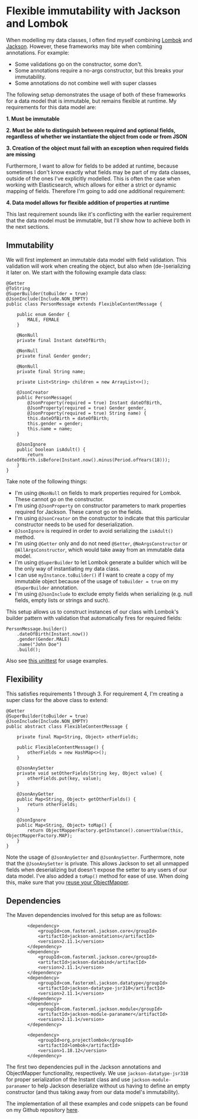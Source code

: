 # Flexible immutability with Jackson and Lombok

When modelling my data classes, I often find myself combining [Lombok][1] and [Jackson][2]. 
However, these frameworks may bite when combining annotations. For example: 
* Some validations go on the constructor, some don't.
* Some annotations require a no-args constructor, but this breaks your immutability.
* Some annotations do not combine well with super classes

The following setup demonstrates the usage of both of these frameworks for a data model that is immutable, but remains flexible at runtime. 
My requirements for this data model are:

**1\. Must be immutable**

**2\. Must be able to distinguish between required and optional fields, regardless of whether we instantiate the object from code or from JSON**

**3\. Creation of the object must fail with an exception when required fields are missing**

Furthermore, I want to allow for fields to be added at runtime, because sometimes I don't know exactly what fields may be part of my data classes, outside of the ones I've explicitly modelled. 
This is often the case when working with Elasticsearch, which allows for either a strict or dynamic mapping of fields. 
Therefore I'm going to add one additional requirement:

**4\. Data model allows for flexible addition of properties at runtime**

This last requirement sounds like it's conflicting with the earlier requirement that the data model must be immutable, but I'll show how to achieve both in the next sections.

## Immutability

We will first implement an immutable data model with field validation. 
This validation will work when creating the object, but also when (de-)serializing it later on.
We start with the following example data class:

```
@Getter
@ToString
@SuperBuilder(toBuilder = true)
@JsonInclude(Include.NON_EMPTY)
public class PersonMessage extends FlexibleContentMessage {

    public enum Gender {
        MALE, FEMALE
    }

    @NonNull
    private final Instant dateOfBirth;

    @NonNull
    private final Gender gender;

    @NonNull
    private final String name;

    private List<String> children = new ArrayList<>();

    @JsonCreator
    public PersonMessage(
        @JsonProperty(required = true) Instant dateOfBirth,
        @JsonProperty(required = true) Gender gender,
        @JsonProperty(required = true) String name) {
        this.dateOfBirth = dateOfBirth;
        this.gender = gender;
        this.name = name;
    }

    @JsonIgnore
    public boolean isAdult() {
        return dateOfBirth.isBefore(Instant.now().minus(Period.ofYears(18)));
    }
}
```

Take note of the following things:
- I'm using `@NonNull` on fields to mark properties required for Lombok. These cannot go on the constructor.
- I'm using `@JsonProperty` on constructor parameters to mark properties required for Jackson. These cannot go on the fields.
- I'm using `@JsonCreator` on the constructor to indicate that this particular constructor needs to be used for deserialization.
- `@JsonIgnore` is required in order to avoid serializing the `isAdult()` method.
- I'm using `@Getter` only and do not need `@Setter`, `@NoArgsConstructor` or `@AllArgsConstructor`, which would take away from an immutable data model.
- I'm using `@SuperBuilder` to let Lombok generate a builder which will be the only way of instantiating my data class.
- I can use `myInstance.toBuilder()` if I want to create a copy of my immutable object because of the usage of `toBuilder = true` on my `@SuperBuilder` annotation.
- I'm using `@JsonInclude` to exclude empty fields when serializing (e.g. null fields, empty lists or strings and such).

This setup allows us to construct instances of our class with Lombok's builder pattern with validation that automatically fires for required fields:

```
PersonMessage.builder()
    .dateOfBirth(Instant.now())
    .gender(Gender.MALE)
    .name("John Doe")
    .build();
```

Also see [this unittest][3] for usage examples.

## Flexibility

This satisfies requirements 1 through 3. For requirement 4, I'm creating a super class for the above class to extend:

```
@Getter
@SuperBuilder(toBuilder = true)
@JsonInclude(Include.NON_EMPTY)
public abstract class FlexibleContentMessage {

    private final Map<String, Object> otherFields;

    public FlexibleContentMessage() {
        otherFields = new HashMap<>();
    }

    @JsonAnySetter
    private void setOtherFields(String key, Object value) {
        otherFields.put(key, value);
    }

    @JsonAnyGetter
    public Map<String, Object> getOtherFields() {
        return otherFields;
    }

    @JsonIgnore
    public Map<String, Object> toMap() {
        return ObjectMapperFactory.getInstance().convertValue(this, ObjectMapperFactory.MAP);
    }
}
```

Note the usage of `@JsonAnyGetter` and `@JsonAnySetter`. Furthermore, note that the `@JsonAnySetter` is private. 
This allows Jackson to set all unmapped fields when deserializing but doesn't expose the setter to any users of our data model.
I've also added a `toMap()` method for ease of use. When doing this, make sure that you [reuse your ObjectMapper][4].

## Dependencies

The Maven dependencies involved for this setup are as follows:
```
        <dependency>
            <groupId>com.fasterxml.jackson.core</groupId>
            <artifactId>jackson-annotations</artifactId>
            <version>2.11.1</version>
        </dependency>
        <dependency>
            <groupId>com.fasterxml.jackson.core</groupId>
            <artifactId>jackson-databind</artifactId>
            <version>2.11.1</version>
        </dependency>
        <dependency>
            <groupId>com.fasterxml.jackson.datatype</groupId>
            <artifactId>jackson-datatype-jsr310</artifactId>
            <version>2.11.1</version>
        </dependency>
        <dependency>
            <groupId>com.fasterxml.jackson.module</groupId>
            <artifactId>jackson-module-paranamer</artifactId>
            <version>2.11.1</version>
        </dependency>

        <dependency>
            <groupId>org.projectlombok</groupId>
            <artifactId>lombok</artifactId>
            <version>1.18.12</version>
        </dependency>
```

The first two dependencies pull in the Jackson annotations and ObjectMapper functionality, respectively. 
We use `jackson-datatype-jsr310` for proper serialization of the Instant class and use `jackson-module-paranamer` to help Jackson deserialize without us having to define an empty constructor (and thus taking away from our data model's immutability).

The implementation of all these examples and code snippets can be found on my Github repository [here][5]. 

[1]: https://projectlombok.org
[2]: https://github.com/FasterXML/jackson
[3]: https://github.com/markkrijgsman/flexible-immutability/blob/master/src/test/java/nl/luminis/articles/flexibility/model/PersonMessageTest.java
[4]: https://fasterxml.github.io/jackson-databind/javadoc/2.6/com/fasterxml/jackson/databind/ObjectMapper.html
[5]: https://github.com/markkrijgsman/flexible-immutability
